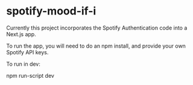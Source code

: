 # spotify-mood-if-i



Currently this project incorporates the Spotify Authentication code into a Next.js app. 


To run the app, you will need to do an npm install, and provide your own Spotify API keys. 

To run in dev: 

npm run-script dev
